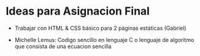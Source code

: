 # Ideas para Asignacion Final

* Trabajar con HTML & CSS básico para 2 páginas estáticas (Gabriel)

* Michelle Lemus: Codigo sencillo en lenguaje C o lenguaje de algoritmo que consista de una ecuacion sencilla